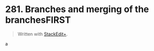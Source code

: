 # 281. Branches and merging of the branchesFIRST


> Written with [StackEdit+](https://stackedit.net/).


a
<!--stackedit_data:
eyJoaXN0b3J5IjpbLTMyNzg1ODk1OV19
-->